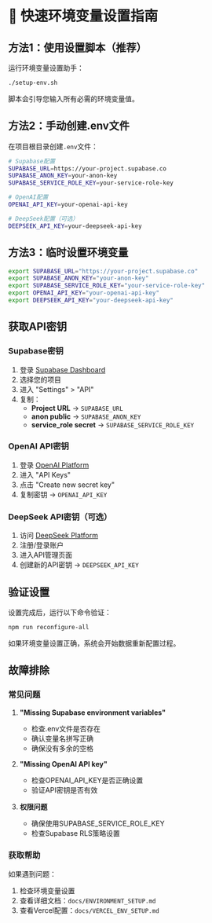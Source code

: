 # 🚀 快速环境变量设置指南

## 方法1：使用设置脚本（推荐）

运行环境变量设置助手：
```bash
./setup-env.sh
```

脚本会引导您输入所有必需的环境变量值。

## 方法2：手动创建.env文件

在项目根目录创建`.env`文件：

```bash
# Supabase配置
SUPABASE_URL=https://your-project.supabase.co
SUPABASE_ANON_KEY=your-anon-key
SUPABASE_SERVICE_ROLE_KEY=your-service-role-key

# OpenAI配置
OPENAI_API_KEY=your-openai-api-key

# DeepSeek配置（可选）
DEEPSEEK_API_KEY=your-deepseek-api-key
```

## 方法3：临时设置环境变量

```bash
export SUPABASE_URL="https://your-project.supabase.co"
export SUPABASE_ANON_KEY="your-anon-key"
export SUPABASE_SERVICE_ROLE_KEY="your-service-role-key"
export OPENAI_API_KEY="your-openai-api-key"
export DEEPSEEK_API_KEY="your-deepseek-api-key"
```

## 获取API密钥

### Supabase密钥
1. 登录 [Supabase Dashboard](https://supabase.com/dashboard)
2. 选择您的项目
3. 进入 "Settings" > "API"
4. 复制：
   - **Project URL** → `SUPABASE_URL`
   - **anon public** → `SUPABASE_ANON_KEY`
   - **service_role secret** → `SUPABASE_SERVICE_ROLE_KEY`

### OpenAI API密钥
1. 登录 [OpenAI Platform](https://platform.openai.com)
2. 进入 "API Keys"
3. 点击 "Create new secret key"
4. 复制密钥 → `OPENAI_API_KEY`

### DeepSeek API密钥（可选）
1. 访问 [DeepSeek Platform](https://platform.deepseek.com)
2. 注册/登录账户
3. 进入API管理页面
4. 创建新的API密钥 → `DEEPSEEK_API_KEY`

## 验证设置

设置完成后，运行以下命令验证：
```bash
npm run reconfigure-all
```

如果环境变量设置正确，系统会开始数据重新配置过程。

## 故障排除

### 常见问题
1. **"Missing Supabase environment variables"**
   - 检查.env文件是否存在
   - 确认变量名拼写正确
   - 确保没有多余的空格

2. **"Missing OpenAI API key"**
   - 检查OPENAI_API_KEY是否正确设置
   - 验证API密钥是否有效

3. **权限问题**
   - 确保使用SUPABASE_SERVICE_ROLE_KEY
   - 检查Supabase RLS策略设置

### 获取帮助
如果遇到问题：
1. 检查环境变量设置
2. 查看详细文档：`docs/ENVIRONMENT_SETUP.md`
3. 查看Vercel配置：`docs/VERCEL_ENV_SETUP.md`
